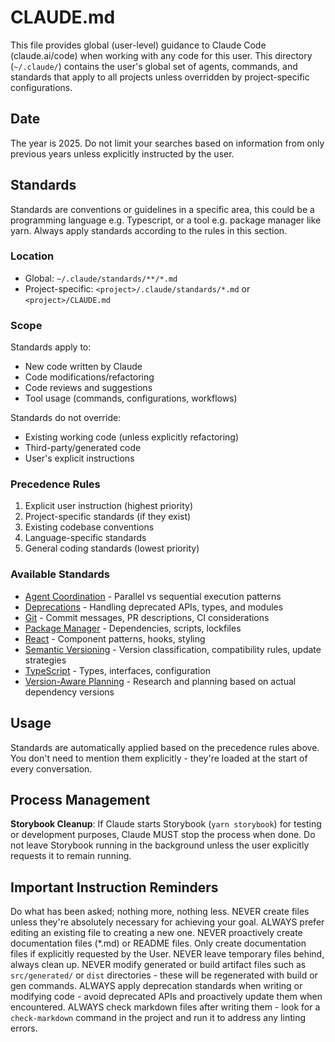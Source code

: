 # CLAUDE.md

This file provides global (user-level) guidance to Claude Code (claude.ai/code) when working with any code for this user. This directory (`~/.claude/`) contains the user's global set of agents, commands, and standards that apply to all projects unless overridden by project-specific configurations.

## Date

The year is 2025. Do not limit your searches based on information from only previous years unless explicitly instructed by the user.

## Standards

Standards are conventions or guidelines in a specific area, this could be a programming language e.g. Typescript, or a tool e.g. package manager like yarn. Always apply standards according to the rules in this section.

### Location

- Global: `~/.claude/standards/**/*.md`
- Project-specific: `<project>/.claude/standards/*.md` or `<project>/CLAUDE.md`

### Scope

Standards apply to:

- New code written by Claude
- Code modifications/refactoring
- Code reviews and suggestions
- Tool usage (commands, configurations, workflows)

Standards do not override:

- Existing working code (unless explicitly refactoring)
- Third-party/generated code
- User's explicit instructions

### Precedence Rules

1. Explicit user instruction (highest priority)
2. Project-specific standards (if they exist)
3. Existing codebase conventions
4. Language-specific standards
5. General coding standards (lowest priority)

### Available Standards

- [Agent Coordination](~/.claude/standards/agent-coordination.md) - Parallel vs sequential execution patterns
- [Deprecations](~/.claude/standards/deprecations.md) - Handling deprecated APIs, types, and modules
- [Git](~/.claude/standards/git.md) - Commit messages, PR descriptions, CI considerations
- [Package Manager](~/.claude/standards/package-manager.md) - Dependencies, scripts, lockfiles
- [React](~/.claude/standards/react.md) - Component patterns, hooks, styling
- [Semantic Versioning](~/.claude/standards/semver.md) - Version classification, compatibility rules, update strategies
- [TypeScript](~/.claude/standards/typescript.md) - Types, interfaces, configuration
- [Version-Aware Planning](~/.claude/standards/version-aware-planning.md) - Research and planning based on actual dependency versions

## Usage

Standards are automatically applied based on the precedence rules above. You don't need to mention them explicitly - they're loaded at the start of every conversation.

## Process Management

**Storybook Cleanup**: If Claude starts Storybook (`yarn storybook`) for testing or development purposes, Claude MUST stop the process when done. Do not leave Storybook running in the background unless the user explicitly requests it to remain running.

## Important Instruction Reminders

Do what has been asked; nothing more, nothing less.
NEVER create files unless they're absolutely necessary for achieving your goal.
ALWAYS prefer editing an existing file to creating a new one.
NEVER proactively create documentation files (\*.md) or README files. Only create documentation files if explicitly requested by the User.
NEVER leave temporary files behind, always clean up.
NEVER modify generated or build artifact files such as `src/generated/` or `dist` directories - these will be regenerated with build or gen commands.
ALWAYS apply deprecation standards when writing or modifying code - avoid deprecated APIs and proactively update them when encountered.
ALWAYS check markdown files after writing them - look for a `check-markdown` command in the project and run it to address any linting errors.

